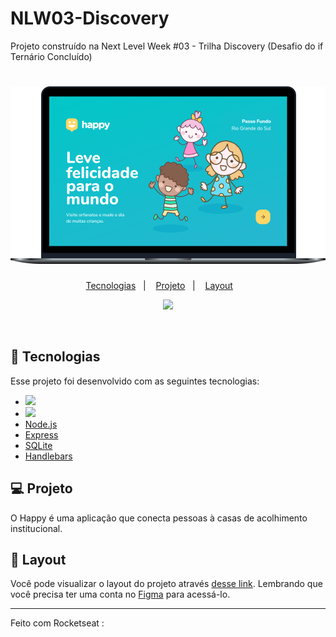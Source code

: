 # NLW03-Discovery
Projeto construído na Next Level Week #03 - Trilha Discovery (Desafio do if Ternário Concluído)

<h1 align="center">
    <img src="./public/images/Happy.png" />
</h1>

<p align="center">
  <a href="#-tecnologias">Tecnologias</a>&nbsp;&nbsp;&nbsp;|&nbsp;&nbsp;&nbsp;
  <a href="#-projeto">Projeto</a>&nbsp;&nbsp;&nbsp;|&nbsp;&nbsp;&nbsp;
  <a href="#-layout">Layout</a>&nbsp;&nbsp;&nbsp; &nbsp;&nbsp;&nbsp;
  
</p>

<p align="center">
 <img src="https://img.shields.io/badge/RS-Welcome!-blue" />

  
</p>

<br>

<p align="center">
  
</p>

## 🚀 Tecnologias

Esse projeto foi desenvolvido com as seguintes tecnologias:

- <img src="https://img.shields.io/badge/---HTML-orange" />
- <img src="https://img.shields.io/badge/---CSS-blue" />
- [Node.js](https://nodejs.org/en/)
- [Express](https://expressjs.com/pt-br/)
- [SQLite](https://www.sqlite.org/index.html)
- [Handlebars](https://handlebarsjs.com/)

## 💻 Projeto

O Happy é uma aplicação que conecta pessoas à casas de acolhimento institucional.

## 🔖 Layout

Você pode visualizar o layout do projeto através [desse link](https://www.figma.com/file/mDEbnoojksG4w8sOxmudh3/Happy-Web). Lembrando que você precisa ter uma conta no [Figma](http://figma.com/) para acessá-lo.


---

Feito com Rocketseat :
